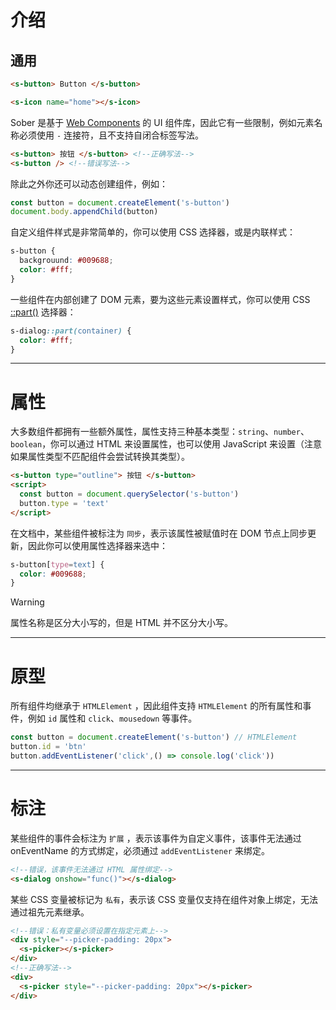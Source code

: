 # 介绍


## 通用

```html preview
<s-button> Button </s-button>

<s-icon name="home"></s-icon>

```




Sober 是基于 [Web Components](https://developer.mozilla.org/zh-CN/docs/Web/API/Web_components) 的 UI 组件库，因此它有一些限制，例如元素名称必须使用 `-` 连接符，且不支持自闭合标签写法。
```html
<s-button> 按钮 </s-button> <!--正确写法-->
<s-button /> <!--错误写法-->
```

除此之外你还可以动态创建组件，例如：

```js
const button = document.createElement('s-button')
document.body.appendChild(button)
```

自定义组件样式是非常简单的，你可以使用 CSS 选择器，或是内联样式：

```css
s-button {
  backgrouund: #009688;
  color: #fff;
}
```

一些组件在内部创建了 DOM 元素，要为这些元素设置样式，你可以使用 CSS [::part()](https://developer.mozilla.org/zh-CN/docs/Web/CSS/::part) 选择器：

```css
s-dialog::part(container) {
  color: #fff;
}
```

---

# 属性

大多数组件都拥有一些额外属性，属性支持三种基本类型：`string`、`number`、`boolean`，你可以通过 HTML 来设置属性，也可以使用 JavaScript 来设置（注意如果属性类型不匹配组件会尝试转换其类型）。

```html
<s-button type="outline"> 按钮 </s-button>
<script>
  const button = document.querySelector('s-button')
  button.type = 'text'
</script>
```

在文档中，某些组件被标注为 `同步`，表示该属性被赋值时在 DOM 节点上同步更新，因此你可以使用属性选择器来选中：

```css
s-button[type=text] {
  color: #009688;
}
```

> [!WARNING]
> 属性名称是区分大小写的，但是 HTML 并不区分大小写。

---

# 原型

所有组件均继承于 `HTMLElement` ，因此组件支持 `HTMLElement` 的所有属性和事件，例如 `id` 属性和 `click`、`mousedown` 等事件。

```js
const button = document.createElement('s-button') // HTMLElement
button.id = 'btn'
button.addEventListener('click',() => console.log('click'))
```

---

# 标注

某些组件的事件会标注为 `扩展` ，表示该事件为自定义事件，该事件无法通过 onEventName 的方式绑定，必须通过 `addEventListener` 来绑定。

```html
<!--错误，该事件无法通过 HTML 属性绑定-->
<s-dialog onshow="func()"></s-dialog>
```

某些 CSS 变量被标记为 `私有`，表示该 CSS 变量仅支持在组件对象上绑定，无法通过祖先元素继承。

```html
<!--错误：私有变量必须设置在指定元素上-->
<div style="--picker-padding: 20px">
  <s-picker></s-picker>
</div>
<!--正确写法-->
<div>
  <s-picker style="--picker-padding: 20px"></s-picker>
</div>
```